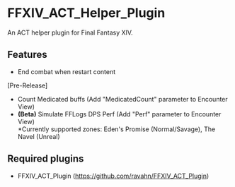 # FFXIV_ACT_Helper_Plugin
An ACT helper plugin for Final Fantasy XIV.

## Features
- End combat when restart content

[Pre-Release]
- Count Medicated buffs (Add "MedicatedCount" parameter to Encounter View)
- **(Beta)** Simulate FFLogs DPS Perf (Add "Perf" parameter to Encounter View)<br/>
*Currently supported zones: Eden's Promise (Normal/Savage), The Navel (Unreal)

## Required plugins
- FFXIV_ACT_Plugin (https://github.com/ravahn/FFXIV_ACT_Plugin)
